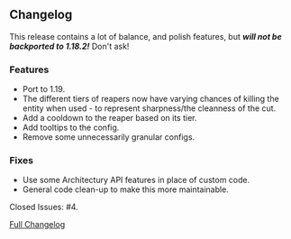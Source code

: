 ## Changelog

This release contains a lot of balance, and polish features, but _**will not be backported to 1.18.2!**_ Don't ask!

### Features

- Port to 1.19.
- The different tiers of reapers now have varying chances of killing the entity when used - to represent sharpness/the
  cleanness of the cut.
- Add a cooldown to the reaper based on its tier.
- Add tooltips to the config.
- Remove some unnecessarily granular configs.

### Fixes

- Use some Architectury API features in place of custom code.
- General code clean-up to make this more maintainable.

Closed Issues: #4.

[Full Changelog](https://github.com/JamCoreModding/Reaping/compare/2.1.5...2.2.0)
